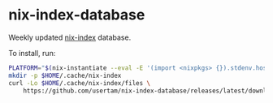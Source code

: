 # nix-index-database
Weekly updated [nix-index](https://github.com/usertam/nix-index) database.

To install, run:
```sh
PLATFORM="$(nix-instantiate --eval -E '(import <nixpkgs> {}).stdenv.hostPlatform.system')"
mkdir -p $HOME/.cache/nix-index
curl -Lo $HOME/.cache/nix-index/files \
    https://github.com/usertam/nix-index-database/releases/latest/download/index-"${PLATFORM:1:-1}"
```
